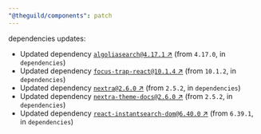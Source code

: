 ```yaml
---
"@theguild/components": patch
---
```

dependencies updates:
  - Updated dependency [`algoliasearch@4.17.1` ↗︎](https://www.npmjs.com/package/algoliasearch/v/4.17.1) (from `4.17.0`, in `dependencies`)
  - Updated dependency [`focus-trap-react@10.1.4` ↗︎](https://www.npmjs.com/package/focus-trap-react/v/10.1.4) (from `10.1.2`, in `dependencies`)
  - Updated dependency [`nextra@2.6.0` ↗︎](https://www.npmjs.com/package/nextra/v/2.6.0) (from `2.5.2`, in `dependencies`)
  - Updated dependency [`nextra-theme-docs@2.6.0` ↗︎](https://www.npmjs.com/package/nextra-theme-docs/v/2.6.0) (from `2.5.2`, in `dependencies`)
  - Updated dependency [`react-instantsearch-dom@6.40.0` ↗︎](https://www.npmjs.com/package/react-instantsearch-dom/v/6.40.0) (from `6.39.1`, in `dependencies`)
